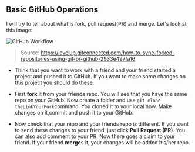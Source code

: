 ## Basic GitHub Operations

I will try to tell about what'is fork, pull request(PR) and merge. Let's look at this image:

![GitHub Workflow](https://miro.medium.com/max/624/1*IelAxduwS_YtpsrlRe1d0Q.png)

> Source: https://levelup.gitconnected.com/how-to-sync-forked-repositories-using-git-or-github-2933e497fa16

- Think that you want to work with a friend and your friend started a project and pushed it to GitHub. If you want to make some changes on this project you should do these:

- First **fork** it from your friends repo. You will see that you have the same repo on your GitHub. Now create a folder and use `git clone theLinkYourFork`command. You cloned it to your local now. Make changes on it,commit and push it to your GitHub.

- Now check that your repo and your friends repo is different. If you want to send these changes to your friend, just click **Pull Request (PR)**. You can also add comment to your PR. Now there goes a claim to your friend. If your friend **merge**s it, your changes will be added his/her repo.
